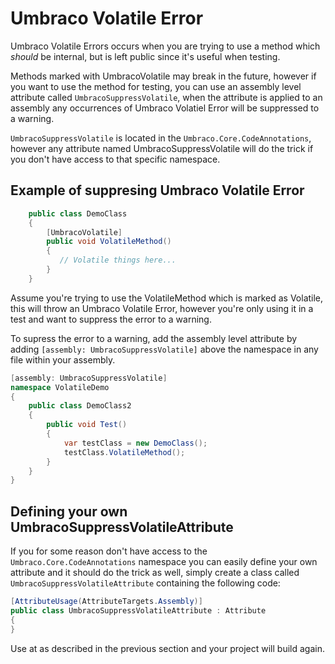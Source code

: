 # Umbraco Volatile Error

Umbraco Volatile Errors occurs when you are trying to use a method which *should* be internal, but is left 
public since it's useful when testing. 

Methods marked with UmbracoVolatile may break in the future, however if you want to use the method for testing, 
you can use an assembly level attribute called ```UmbracoSuppressVolatile```, when the attribute is applied to an assembly 
any occurrences of Umbraco Volatiel Error will be suppressed to a warning. 


```UmbracoSuppressVolatile``` is located in the ```Umbraco.Core.CodeAnnotations```, however any attribute named UmbracoSuppressVolatile 
will do the trick if you don't have access to that specific namespace. 

## Example of suppresing Umbraco Volatile Error

~~~c#
    public class DemoClass
    {
	    [UmbracoVolatile]
        public void VolatileMethod()
        {
           // Volatile things here...
        }
    }
~~~

Assume you're trying to use the VolatileMethod which is marked as Volatile, this will throw an Umbraco Volatile Error, 
however you're only using it in a test and want to suppress the error to a warning.

To supress the error to a warning, add the assembly level attribute by adding ```[assembly: UmbracoSuppressVolatile]``` above the namespace in any file within your assembly.

~~~c#
[assembly: UmbracoSuppressVolatile]
namespace VolatileDemo
{
    public class DemoClass2
    {
        public void Test()
        {
            var testClass = new DemoClass();
            testClass.VolatileMethod();
        }
    }
}
~~~

## Defining your own UmbracoSuppressVolatileAttribute

If you for some reason don't have access to the ```Umbraco.Core.CodeAnnotations``` namespace you can easily define your own attribute 
and it should do the trick as well, simply create a class called ```UmbracoSuppressVolatileAttribute``` containing the following code: 

~~~c#
[AttributeUsage(AttributeTargets.Assembly)]
public class UmbracoSuppressVolatileAttribute : Attribute
{
}
~~~

Use at as described in the previous section and your project will build again.